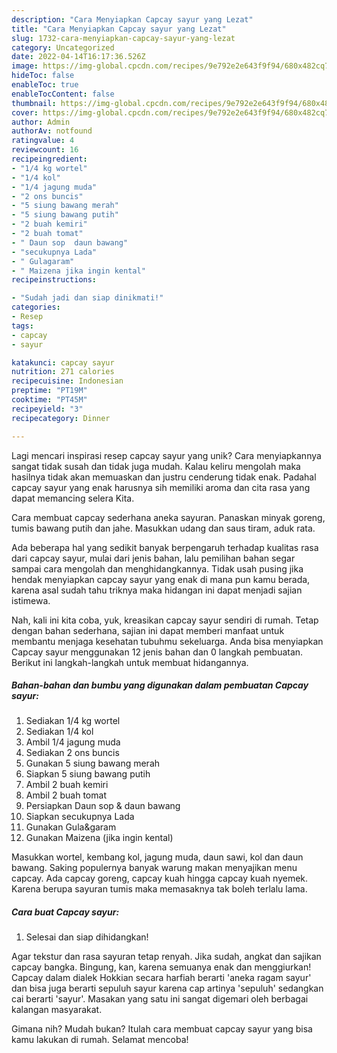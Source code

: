 ```yaml
---
description: "Cara Menyiapkan Capcay sayur yang Lezat"
title: "Cara Menyiapkan Capcay sayur yang Lezat"
slug: 1732-cara-menyiapkan-capcay-sayur-yang-lezat
category: Uncategorized
date: 2022-04-14T16:17:36.526Z
image: https://img-global.cpcdn.com/recipes/9e792e2e643f9f94/680x482cq70/capcay-sayur-foto-resep-utama.jpg
hideToc: false
enableToc: true
enableTocContent: false
thumbnail: https://img-global.cpcdn.com/recipes/9e792e2e643f9f94/680x482cq70/capcay-sayur-foto-resep-utama.jpg
cover: https://img-global.cpcdn.com/recipes/9e792e2e643f9f94/680x482cq70/capcay-sayur-foto-resep-utama.jpg
author: Admin
authorAv: notfound
ratingvalue: 4
reviewcount: 16
recipeingredient:
- "1/4 kg wortel"
- "1/4 kol"
- "1/4 jagung muda"
- "2 ons buncis"
- "5 siung bawang merah"
- "5 siung bawang putih"
- "2 buah kemiri"
- "2 buah tomat"
- " Daun sop  daun bawang"
- "secukupnya Lada"
- " Gulagaram"
- " Maizena jika ingin kental"
recipeinstructions:

- "Sudah jadi dan siap dinikmati!"
categories:
- Resep
tags:
- capcay
- sayur

katakunci: capcay sayur 
nutrition: 271 calories
recipecuisine: Indonesian
preptime: "PT19M"
cooktime: "PT45M"
recipeyield: "3"
recipecategory: Dinner

---
```





Lagi mencari inspirasi resep capcay sayur yang unik? Cara menyiapkannya sangat tidak susah dan tidak juga mudah. Kalau keliru mengolah maka hasilnya tidak akan memuaskan dan justru cenderung tidak enak. Padahal capcay sayur yang enak harusnya sih memiliki aroma dan cita rasa yang dapat memancing selera Kita.





Cara membuat capcay sederhana aneka sayuran. Panaskan minyak goreng, tumis bawang putih dan jahe. Masukkan udang dan saus tiram, aduk rata.

Ada beberapa hal yang sedikit banyak berpengaruh terhadap kualitas rasa dari capcay sayur, mulai dari jenis bahan, lalu pemilihan bahan segar sampai cara mengolah dan menghidangkannya. Tidak usah pusing jika hendak menyiapkan capcay sayur yang enak di mana pun kamu berada, karena asal sudah tahu triknya maka hidangan ini dapat menjadi sajian istimewa.






Nah, kali ini kita coba, yuk, kreasikan capcay sayur sendiri di rumah. Tetap dengan bahan sederhana, sajian ini dapat memberi manfaat untuk membantu menjaga kesehatan tubuhmu sekeluarga. Anda bisa menyiapkan Capcay sayur menggunakan 12 jenis bahan dan 0 langkah pembuatan. Berikut ini langkah-langkah untuk membuat hidangannya.

<!--inarticleads1-->

##### Bahan-bahan dan bumbu yang digunakan dalam pembuatan Capcay sayur:

1. Sediakan 1/4 kg wortel
1. Sediakan 1/4 kol
1. Ambil 1/4 jagung muda
1. Sediakan 2 ons buncis
1. Gunakan 5 siung bawang merah
1. Siapkan 5 siung bawang putih
1. Ambil 2 buah kemiri
1. Ambil 2 buah tomat
1. Persiapkan  Daun sop &amp; daun bawang
1. Siapkan secukupnya Lada
1. Gunakan  Gula&amp;garam
1. Gunakan  Maizena (jika ingin kental)


Masukkan wortel, kembang kol, jagung muda, daun sawi, kol dan daun bawang. Saking populernya banyak warung makan menyajikan menu capcay. Ada capcay goreng, capcay kuah hingga capcay kuah nyemek. Karena berupa sayuran tumis maka memasaknya tak boleh terlalu lama. 

<!--inarticleads2-->

##### Cara buat Capcay sayur:


1. Selesai dan siap dihidangkan!

Agar tekstur dan rasa sayuran tetap renyah. Jika sudah, angkat dan sajikan capcay bangka. Bingung, kan, karena semuanya enak dan menggiurkan! Capcay dalam dialek Hokkian secara harfiah berarti &#39;aneka ragam sayur&#39; dan bisa juga berarti sepuluh sayur karena cap artinya &#39;sepuluh&#39; sedangkan cai berarti &#39;sayur&#39;. Masakan yang satu ini sangat digemari oleh berbagai kalangan masyarakat. 

Gimana nih? Mudah bukan? Itulah cara membuat capcay sayur yang bisa kamu lakukan di rumah. Selamat mencoba!
